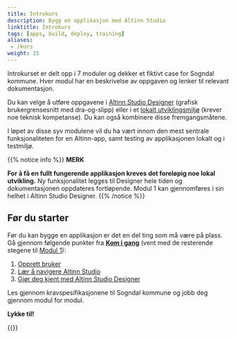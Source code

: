 ```yaml
---
title: Introkurs
description: Bygg en applikasjon med Altinn Studio
linktitle: Introkurs
tags: [apps, build, deploy, training]
aliases:
 - /kurs
weight: 15
---
```


Introkurset er delt opp i 7 moduler og dekker et fiktivt case for Sogndal kommune.
 Hver modul har en beskrivelse av oppgaven og lenker til relevant dokumentasjon.

Du kan velge å utføre oppgavene i [Altinn Studio Designer](/nb/app/getting-started) (grafisk brukergrensesnitt med dra-og-slipp) eller i et [lokalt utviklingsmiljø](/nb/app/getting-started/local-dev) (krever noe teknisk kompetanse).
 Du kan også kombinere disse fremgangsmåtene.

I løpet av disse syv modulene vil du ha vært innom den mest sentrale funksjonaliteten for en Altinn-app,
samt testing av applikasjonen lokalt og i testmiljø.

{{% notice info %}}
**MERK**

**For å få en fullt fungerende applikasjon kreves det foreløpig noe lokal utvikling.**
Ny funksjonalitet legges til Designer hele tiden og dokumentasjonen oppdateres fortløpende.
 Modul 1 kan gjennomføres i sin helhet i Altinn Studio Designer.
{{% /notice %}}

## Før du starter

Før du kan bygge en applikasjon er det en del ting som må være på plass. Gå gjennom følgende punkter fra
**[Kom i gang](/nb/app/getting-started)** (vent med de resterende stegene til [Modul 1](/nb/app/app-dev-course/modul1)):

1. [Opprett bruker](/nb/app/getting-started/create-user)
2. [Lær å navigere Altinn Studio](/nb/app/getting-started/navigation)
3. [Gjør deg kjent med Altinn Studio Designer](/nb/app/getting-started)

Les gjennom kravspesifikasjonene til Sogndal kommune og jobb deg gjennom modul for modul.

**Lykke til!**

{{<children />}}
